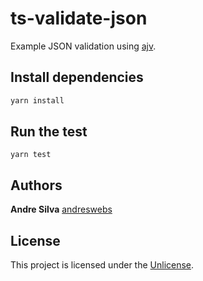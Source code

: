 # ts-validate-json

Example JSON validation using [ajv](https://github.com/ajv-validator/ajv).

## Install dependencies

```sh
yarn install
```

## Run the test

```
yarn test
```


## Authors

**Andre Silva** [andreswebs](https://github.com/andreswebs)


## License

This project is licensed under the [Unlicense](UNLICENSE.md).
